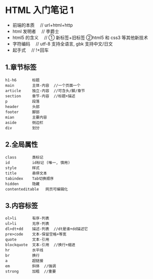 # HTML 入门笔记 1

- 前端的本质 &emsp;// url+html+http
- html 发明者 &emsp;// 李爵士
- html5 的含义 &emsp;// ① 新标签+旧标签 ②html5 和 css3 等其他新技术
- 字符编码 &emsp;// utf-8 支持全语言, gbk 支持中文/日文
- 起手式 &emsp;// !+回车

## 1.章节标签

```
h1-h6       标题
main        主体-内容  //一个页面一个
article     独立-内容  //可含头/脚/章节
section     章节-内容  //标题+描述
p           段落
header      头部
footer      脚部
mian        主要内容
aside       侧边栏
div         划分
```

## 2.全局属性

```
class       类标记
id          id标记 (唯一, 慎用)
style       样式
title       悬停文本
tabindex    Tab切换顺序
hidden      隐藏
contenteditable   网页可编辑化
```

## 3.内容标签

```
ol>li       有序-列表
ul>li       无序-列表
dl>dt+dd    描述-列表  //dt是谁+dd描述它
pre>code    文本-保留空格+等宽
quote       文本-引用
blockquote  文本-引用  //换行+缩进
hr          水平线
br          换行
a           超链接
em          斜体  //强调
strong      加粗  //重要
```
